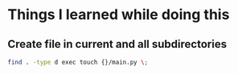 # Things I learned while doing this

## Create file in current and all subdirectories
```bash
find . -type d exec touch {}/main.py \;
```
